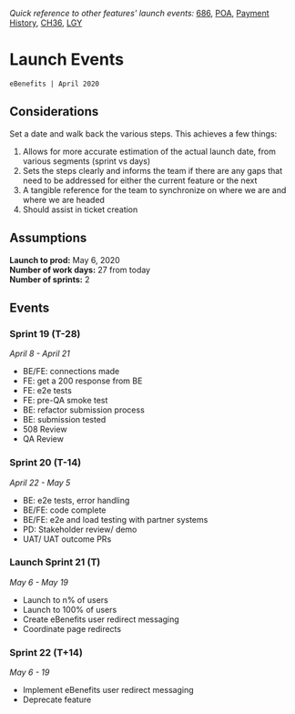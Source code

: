 _Quick reference to other features' launch events:_ [686](https://github.com/department-of-veterans-affairs/va.gov-team/blob/master/teams/vsa/teams/ebenefits/features/view-update-dependents/launch-events.md), [POA](https://#), [Payment History](https://#), [CH36](https://#), [LGY](https://#)  
# Launch Events
`eBenefits | April 2020`
## Considerations
Set a date and walk back the various steps.  This achieves a few things:
1. Allows for more accurate estimation of the actual launch date, from various segments (sprint vs days)
2. Sets the steps clearly and informs the team if there are any gaps that need to be addressed for either the current feature or the next
3. A tangible reference for the team to synchronize on where we are and where we are headed
4. Should assist in ticket creation  
## Assumptions  
**Launch to prod:** May 6, 2020  
**Number of work days:** 27 from today   
**Number of sprints:** 2   
## Events  
### Sprint 19 (T-28)  
_April 8 - April 21_  
- BE/FE: connections made
- FE: get a 200 response from BE
- FE: e2e tests
- FE: pre-QA smoke test
- BE: refactor submission process
- BE: submission tested
- 508 Review
- QA Review

### Sprint 20 (T-14)  
_April 22 - May 5_
- BE: e2e tests, error handling
- BE/FE: code complete
- BE/FE: e2e and load testing with partner systems
- PD: Stakeholder review/ demo
- UAT/ UAT outcome PRs

### Launch Sprint 21 (T)
_May 6 - May 19_
- Launch to n% of users
- Launch to 100% of users
- Create eBenefits user redirect messaging  
- Coordinate page redirects

### Sprint 22 (T+14)
_May 6 - 19_
- Implement eBenefits user redirect messaging 
- Deprecate feature


